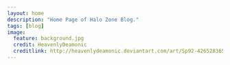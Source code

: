 ```yaml
---
layout: home
description: "Home Page of Halo Zone Blog."
tags: [blog]
image:
  feature: background.jpg
  credit: HeavenlyDeamonic
  creditlink: http://heavenlydeamonic.deviantart.com/art/Sp92-426528365
---
```

